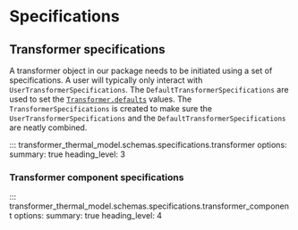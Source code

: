 <!--
SPDX-FileCopyrightText: Contributors to the Transformer Thermal Model project

SPDX-License-Identifier: MPL-2.0
-->

# Specifications

## Transformer specifications

A transformer object in our package needs to be initiated using a set of
specifications. A user will typically only interact with
`UserTransformerSpecifications`. The `DefaultTransformerSpecifications` are used
to set the [`Transformer.defaults`][1] values. The `TransformerSpecifications`
is created to make sure the `UserTransformerSpecifications` and the
`DefaultTransformerSpecifications` are neatly combined.

::: transformer_thermal_model.schemas.specifications.transformer
    options:
        summary: true
        heading_level: 3

### Transformer component specifications

::: transformer_thermal_model.schemas.specifications.transformer_component
    options:
        summary: true
        heading_level: 4

[1]: ./transformer.md#transformer_thermal_model.transformer.Transformer.defaults
